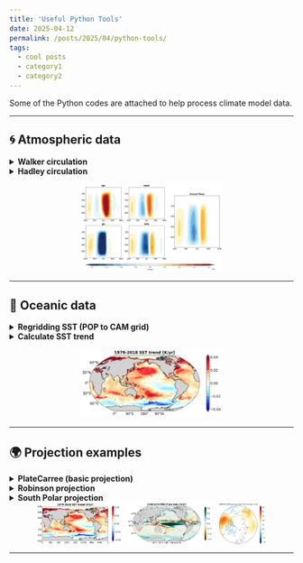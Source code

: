 ```yaml
---
title: 'Useful Python Tools'
date: 2025-04-12
permalink: /posts/2025/04/python-tools/
tags:
  - cool posts
  - category1
  - category2
---
```


Some of the Python codes are attached to help process climate model data.

---

## 🌀 Atmospheric data

<details class="code-toggle">
<summary><strong>Walker circulation</strong></summary>

<pre><code class="language-python">
# Walker circulation example code
import xarray as xr
import numpy as np
# Placeholder for walker cell diagnostics
print("Walker circulation diagnostics complete")
</code></pre>
</details>

<details class="code-toggle">
<summary><strong>Hadley circulation</strong></summary>

<pre><code class="language-python">
import xarray as xr
import numpy as np
</code></pre>
</details>

<p align="center">
  <img src="/images/post/python-tools/fig_hadley_cell.png" alt="Hadley cell" width="50%">
</p>

---

## 🌊 Oceanic data

<details class="code-toggle">
<summary><strong>Regridding SST (POP to CAM grid)</strong></summary>

<pre><code class="language-python">
import xesmf as xe
import xarray as xr
import numpy as np

def read_data(data):
    grid_in  = {'lon': data.TLONG, 'lat': data.TLAT}   # source grid
    grid_out = {'lon': lon, 'lat': lat}                # target grid
    regridder = xe.Regridder(grid_in, grid_out, 'bilinear', periodic=True)
    var_out = regridder(data)
    return var_out

# Load target lat/lon from CAM
ds_latlon = xr.open_dataset('/your_path/xxxx_cam.h0.1850-01.nc')
lat, lon = ds_latlon['lat'], ds_latlon['lon']

# Load POP SST and regrid
ds = xr.open_dataset('/your_path/xxxx_pop.h.1850-01.nc')
sst = ds['TEMP'].isel(z_t=0)
sst_reg = read_data(sst)
</code></pre>
</details>

<details class="code-toggle">
<summary><strong>Calculate SST trend</strong></summary>

<pre><code class="language-python">
# Calculate SST trend over time
import xarray as xr
import numpy as np

ds = xr.open_dataset('/your_path/xxxx_pop.h.1850-01.nc')
sst = ds['TEMP'].isel(z_t=0)
</code></pre>
</details>

<p align="center">
  <img src="/images/post/python-tools/sst_trend_robin.png" alt="SST trend" width="50%">
</p>

---

## 🌍 Projection examples

<details class="code-toggle">
<summary><strong>PlateCarree (basic projection)</strong></summary>

<pre><code class="language-python">
import xesmf as xe
</code></pre>
</details>

<details class="code-toggle">
<summary><strong>Robinson projection</strong></summary>

<pre><code class="language-python">
import cartopy
</code></pre>
</details>

<details class="code-toggle">
<summary><strong>South Polar projection</strong></summary>

Reference: https://nordicesmhub.github.io/NEGI-Abisko-2019/training/example_NorthPolarStereo_projection.html

<pre><code class="language-python">
def sp_map(*nrs, projection=ccrs.PlateCarree(), **kwargs):
    return plt.subplots(*nrs, subplot_kw={'projection': projection}, **kwargs)

def add_map_features(ax):
    ax.coastlines(edgecolor='gray', alpha=0.5)
    # ax.gridlines() and ax.add_feature can be enabled if needed

def polarCentral_set_latlim(lat_lims, ax):
    ax.set_extent([-180, 180, lat_lims[0], lat_lims[1]], ccrs.PlateCarree())
    theta = np.linspace(0, 2*np.pi, 100)
    center, radius = [0.5, 0.5], 0.5
    verts = np.vstack([np.sin(theta), np.cos(theta)]).T
    circle = mpath.Path(verts * radius + center)
    ax.set_boundary(circle, transform=ax.transAxes)

# Plotting example
level = np.arange(-10, 30.1, 2)
cmap = cmaps.BlueWhiteOrangeRed
fig, ax = sp_map(1, projection=ccrs.SouthPolarStereo())
lat_lims = [-50, -90]
Z3_SH.mean('time').isel(lev=-5).where(data['lat'] < lat_lims[0]) \
    .plot(ax=ax, cmap=cmap, extend='both', levels=level, transform=ccrs.PlateCarree())
polarCentral_set_latlim(lat_lims, ax)
add_map_features(ax)
plt.show()
</code></pre>
</details>

<!-- Three images displayed side by side -->
<div style="display: flex; justify-content: center; gap: 10px;">
  <img src="/images/post/python-tools/sst_trend_plate.png" alt="SST Trend Plate" style="width: 30%;">
  <img src="/images/post/python-tools/prect_ano.1301.019-2040-2070.png" alt="Precip anomaly" style="width: 30%;">
  <img src="/images/post/python-tools/figure_gpm_SH_inNH.png" alt="GPM SH in NH" style="width: 17%;">
</div>

---
